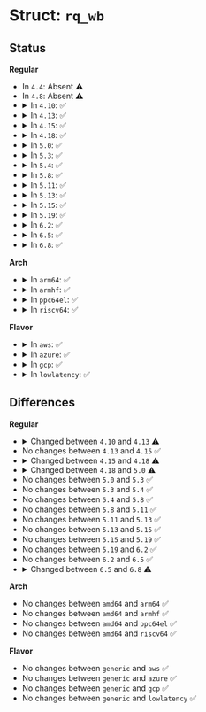 # Struct: <code>rq_wb</code>

## Status
<b>Regular</b>
<ul>
<li>
In <code>4.4</code>: Absent ⚠️
</li>
<li>
In <code>4.8</code>: Absent ⚠️
</li>
<li>
<details>
<summary>In <code>4.10</code>: ✅</summary>

```c
struct rq_wb {
    unsigned int wb_background;
    unsigned int wb_normal;
    unsigned int wb_max;
    int scale_step;
    bool scaled_max;
    short int enable_state;
    unsigned int unknown_cnt;
    u64 win_nsec;
    u64 cur_win_nsec;
    struct timer_list window_timer;
    s64 sync_issue;
    void *sync_cookie;
    unsigned int wc;
    unsigned int queue_depth;
    long unsigned int last_issue;
    long unsigned int last_comp;
    long unsigned int min_lat_nsec;
    struct request_queue *queue;
    struct rq_wait rq_wait[2];
};
```
</details>
</li>
<li>
<details>
<summary>In <code>4.13</code>: ✅</summary>

```c
struct rq_wb {
    unsigned int wb_background;
    unsigned int wb_normal;
    unsigned int wb_max;
    int scale_step;
    bool scaled_max;
    short int enable_state;
    unsigned int unknown_cnt;
    u64 win_nsec;
    u64 cur_win_nsec;
    struct blk_stat_callback *cb;
    s64 sync_issue;
    void *sync_cookie;
    unsigned int wc;
    unsigned int queue_depth;
    long unsigned int last_issue;
    long unsigned int last_comp;
    long unsigned int min_lat_nsec;
    struct request_queue *queue;
    struct rq_wait rq_wait[2];
};
```
</details>
</li>
<li>
<details>
<summary>In <code>4.15</code>: ✅</summary>

```c
struct rq_wb {
    unsigned int wb_background;
    unsigned int wb_normal;
    unsigned int wb_max;
    int scale_step;
    bool scaled_max;
    short int enable_state;
    unsigned int unknown_cnt;
    u64 win_nsec;
    u64 cur_win_nsec;
    struct blk_stat_callback *cb;
    s64 sync_issue;
    void *sync_cookie;
    unsigned int wc;
    unsigned int queue_depth;
    long unsigned int last_issue;
    long unsigned int last_comp;
    long unsigned int min_lat_nsec;
    struct request_queue *queue;
    struct rq_wait rq_wait[2];
};
```
</details>
</li>
<li>
<details>
<summary>In <code>4.18</code>: ✅</summary>

```c
struct rq_wb {
    unsigned int wb_background;
    unsigned int wb_normal;
    unsigned int wb_max;
    int scale_step;
    bool scaled_max;
    short int enable_state;
    unsigned int unknown_cnt;
    u64 win_nsec;
    u64 cur_win_nsec;
    struct blk_stat_callback *cb;
    u64 sync_issue;
    void *sync_cookie;
    unsigned int wc;
    unsigned int queue_depth;
    long unsigned int last_issue;
    long unsigned int last_comp;
    long unsigned int min_lat_nsec;
    struct request_queue *queue;
    struct rq_wait rq_wait[3];
};
```
</details>
</li>
<li>
<details>
<summary>In <code>5.0</code>: ✅</summary>

```c
struct rq_wb {
    unsigned int wb_background;
    unsigned int wb_normal;
    short int enable_state;
    unsigned int unknown_cnt;
    u64 win_nsec;
    u64 cur_win_nsec;
    struct blk_stat_callback *cb;
    u64 sync_issue;
    void *sync_cookie;
    unsigned int wc;
    long unsigned int last_issue;
    long unsigned int last_comp;
    long unsigned int min_lat_nsec;
    struct rq_qos rqos;
    struct rq_wait rq_wait[3];
    struct rq_depth rq_depth;
};
```
</details>
</li>
<li>
<details>
<summary>In <code>5.3</code>: ✅</summary>

```c
struct rq_wb {
    unsigned int wb_background;
    unsigned int wb_normal;
    short int enable_state;
    unsigned int unknown_cnt;
    u64 win_nsec;
    u64 cur_win_nsec;
    struct blk_stat_callback *cb;
    u64 sync_issue;
    void *sync_cookie;
    unsigned int wc;
    long unsigned int last_issue;
    long unsigned int last_comp;
    long unsigned int min_lat_nsec;
    struct rq_qos rqos;
    struct rq_wait rq_wait[3];
    struct rq_depth rq_depth;
};
```
</details>
</li>
<li>
<details>
<summary>In <code>5.4</code>: ✅</summary>

```c
struct rq_wb {
    unsigned int wb_background;
    unsigned int wb_normal;
    short int enable_state;
    unsigned int unknown_cnt;
    u64 win_nsec;
    u64 cur_win_nsec;
    struct blk_stat_callback *cb;
    u64 sync_issue;
    void *sync_cookie;
    unsigned int wc;
    long unsigned int last_issue;
    long unsigned int last_comp;
    long unsigned int min_lat_nsec;
    struct rq_qos rqos;
    struct rq_wait rq_wait[3];
    struct rq_depth rq_depth;
};
```
</details>
</li>
<li>
<details>
<summary>In <code>5.8</code>: ✅</summary>

```c
struct rq_wb {
    unsigned int wb_background;
    unsigned int wb_normal;
    short int enable_state;
    unsigned int unknown_cnt;
    u64 win_nsec;
    u64 cur_win_nsec;
    struct blk_stat_callback *cb;
    u64 sync_issue;
    void *sync_cookie;
    unsigned int wc;
    long unsigned int last_issue;
    long unsigned int last_comp;
    long unsigned int min_lat_nsec;
    struct rq_qos rqos;
    struct rq_wait rq_wait[3];
    struct rq_depth rq_depth;
};
```
</details>
</li>
<li>
<details>
<summary>In <code>5.11</code>: ✅</summary>

```c
struct rq_wb {
    unsigned int wb_background;
    unsigned int wb_normal;
    short int enable_state;
    unsigned int unknown_cnt;
    u64 win_nsec;
    u64 cur_win_nsec;
    struct blk_stat_callback *cb;
    u64 sync_issue;
    void *sync_cookie;
    unsigned int wc;
    long unsigned int last_issue;
    long unsigned int last_comp;
    long unsigned int min_lat_nsec;
    struct rq_qos rqos;
    struct rq_wait rq_wait[3];
    struct rq_depth rq_depth;
};
```
</details>
</li>
<li>
<details>
<summary>In <code>5.13</code>: ✅</summary>

```c
struct rq_wb {
    unsigned int wb_background;
    unsigned int wb_normal;
    short int enable_state;
    unsigned int unknown_cnt;
    u64 win_nsec;
    u64 cur_win_nsec;
    struct blk_stat_callback *cb;
    u64 sync_issue;
    void *sync_cookie;
    unsigned int wc;
    long unsigned int last_issue;
    long unsigned int last_comp;
    long unsigned int min_lat_nsec;
    struct rq_qos rqos;
    struct rq_wait rq_wait[3];
    struct rq_depth rq_depth;
};
```
</details>
</li>
<li>
<details>
<summary>In <code>5.15</code>: ✅</summary>

```c
struct rq_wb {
    unsigned int wb_background;
    unsigned int wb_normal;
    short int enable_state;
    unsigned int unknown_cnt;
    u64 win_nsec;
    u64 cur_win_nsec;
    struct blk_stat_callback *cb;
    u64 sync_issue;
    void *sync_cookie;
    unsigned int wc;
    long unsigned int last_issue;
    long unsigned int last_comp;
    long unsigned int min_lat_nsec;
    struct rq_qos rqos;
    struct rq_wait rq_wait[3];
    struct rq_depth rq_depth;
};
```
</details>
</li>
<li>
<details>
<summary>In <code>5.19</code>: ✅</summary>

```c
struct rq_wb {
    unsigned int wb_background;
    unsigned int wb_normal;
    short int enable_state;
    unsigned int unknown_cnt;
    u64 win_nsec;
    u64 cur_win_nsec;
    struct blk_stat_callback *cb;
    u64 sync_issue;
    void *sync_cookie;
    unsigned int wc;
    long unsigned int last_issue;
    long unsigned int last_comp;
    long unsigned int min_lat_nsec;
    struct rq_qos rqos;
    struct rq_wait rq_wait[3];
    struct rq_depth rq_depth;
};
```
</details>
</li>
<li>
<details>
<summary>In <code>6.2</code>: ✅</summary>

```c
struct rq_wb {
    unsigned int wb_background;
    unsigned int wb_normal;
    short int enable_state;
    unsigned int unknown_cnt;
    u64 win_nsec;
    u64 cur_win_nsec;
    struct blk_stat_callback *cb;
    u64 sync_issue;
    void *sync_cookie;
    unsigned int wc;
    long unsigned int last_issue;
    long unsigned int last_comp;
    long unsigned int min_lat_nsec;
    struct rq_qos rqos;
    struct rq_wait rq_wait[3];
    struct rq_depth rq_depth;
};
```
</details>
</li>
<li>
<details>
<summary>In <code>6.5</code>: ✅</summary>

```c
struct rq_wb {
    unsigned int wb_background;
    unsigned int wb_normal;
    short int enable_state;
    unsigned int unknown_cnt;
    u64 win_nsec;
    u64 cur_win_nsec;
    struct blk_stat_callback *cb;
    u64 sync_issue;
    void *sync_cookie;
    unsigned int wc;
    long unsigned int last_issue;
    long unsigned int last_comp;
    long unsigned int min_lat_nsec;
    struct rq_qos rqos;
    struct rq_wait rq_wait[3];
    struct rq_depth rq_depth;
};
```
</details>
</li>
<li>
<details>
<summary>In <code>6.8</code>: ✅</summary>

```c
struct rq_wb {
    unsigned int wb_background;
    unsigned int wb_normal;
    short int enable_state;
    unsigned int unknown_cnt;
    u64 win_nsec;
    u64 cur_win_nsec;
    struct blk_stat_callback *cb;
    u64 sync_issue;
    void *sync_cookie;
    long unsigned int last_issue;
    long unsigned int last_comp;
    long unsigned int min_lat_nsec;
    struct rq_qos rqos;
    struct rq_wait rq_wait[3];
    struct rq_depth rq_depth;
};
```
</details>
</li>
</ul>
<b>Arch</b>
<ul>
<li>
<details>
<summary>In <code>arm64</code>: ✅</summary>

```c
struct rq_wb {
    unsigned int wb_background;
    unsigned int wb_normal;
    short int enable_state;
    unsigned int unknown_cnt;
    u64 win_nsec;
    u64 cur_win_nsec;
    struct blk_stat_callback *cb;
    u64 sync_issue;
    void *sync_cookie;
    unsigned int wc;
    long unsigned int last_issue;
    long unsigned int last_comp;
    long unsigned int min_lat_nsec;
    struct rq_qos rqos;
    struct rq_wait rq_wait[3];
    struct rq_depth rq_depth;
};
```
</details>
</li>
<li>
<details>
<summary>In <code>armhf</code>: ✅</summary>

```c
struct rq_wb {
    unsigned int wb_background;
    unsigned int wb_normal;
    short int enable_state;
    unsigned int unknown_cnt;
    u64 win_nsec;
    u64 cur_win_nsec;
    struct blk_stat_callback *cb;
    u64 sync_issue;
    void *sync_cookie;
    unsigned int wc;
    long unsigned int last_issue;
    long unsigned int last_comp;
    long unsigned int min_lat_nsec;
    struct rq_qos rqos;
    struct rq_wait rq_wait[3];
    struct rq_depth rq_depth;
};
```
</details>
</li>
<li>
<details>
<summary>In <code>ppc64el</code>: ✅</summary>

```c
struct rq_wb {
    unsigned int wb_background;
    unsigned int wb_normal;
    short int enable_state;
    unsigned int unknown_cnt;
    u64 win_nsec;
    u64 cur_win_nsec;
    struct blk_stat_callback *cb;
    u64 sync_issue;
    void *sync_cookie;
    unsigned int wc;
    long unsigned int last_issue;
    long unsigned int last_comp;
    long unsigned int min_lat_nsec;
    struct rq_qos rqos;
    struct rq_wait rq_wait[3];
    struct rq_depth rq_depth;
};
```
</details>
</li>
<li>
<details>
<summary>In <code>riscv64</code>: ✅</summary>

```c
struct rq_wb {
    unsigned int wb_background;
    unsigned int wb_normal;
    short int enable_state;
    unsigned int unknown_cnt;
    u64 win_nsec;
    u64 cur_win_nsec;
    struct blk_stat_callback *cb;
    u64 sync_issue;
    void *sync_cookie;
    unsigned int wc;
    long unsigned int last_issue;
    long unsigned int last_comp;
    long unsigned int min_lat_nsec;
    struct rq_qos rqos;
    struct rq_wait rq_wait[3];
    struct rq_depth rq_depth;
};
```
</details>
</li>
</ul>
<b>Flavor</b>
<ul>
<li>
<details>
<summary>In <code>aws</code>: ✅</summary>

```c
struct rq_wb {
    unsigned int wb_background;
    unsigned int wb_normal;
    short int enable_state;
    unsigned int unknown_cnt;
    u64 win_nsec;
    u64 cur_win_nsec;
    struct blk_stat_callback *cb;
    u64 sync_issue;
    void *sync_cookie;
    unsigned int wc;
    long unsigned int last_issue;
    long unsigned int last_comp;
    long unsigned int min_lat_nsec;
    struct rq_qos rqos;
    struct rq_wait rq_wait[3];
    struct rq_depth rq_depth;
};
```
</details>
</li>
<li>
<details>
<summary>In <code>azure</code>: ✅</summary>

```c
struct rq_wb {
    unsigned int wb_background;
    unsigned int wb_normal;
    short int enable_state;
    unsigned int unknown_cnt;
    u64 win_nsec;
    u64 cur_win_nsec;
    struct blk_stat_callback *cb;
    u64 sync_issue;
    void *sync_cookie;
    unsigned int wc;
    long unsigned int last_issue;
    long unsigned int last_comp;
    long unsigned int min_lat_nsec;
    struct rq_qos rqos;
    struct rq_wait rq_wait[3];
    struct rq_depth rq_depth;
};
```
</details>
</li>
<li>
<details>
<summary>In <code>gcp</code>: ✅</summary>

```c
struct rq_wb {
    unsigned int wb_background;
    unsigned int wb_normal;
    short int enable_state;
    unsigned int unknown_cnt;
    u64 win_nsec;
    u64 cur_win_nsec;
    struct blk_stat_callback *cb;
    u64 sync_issue;
    void *sync_cookie;
    unsigned int wc;
    long unsigned int last_issue;
    long unsigned int last_comp;
    long unsigned int min_lat_nsec;
    struct rq_qos rqos;
    struct rq_wait rq_wait[3];
    struct rq_depth rq_depth;
};
```
</details>
</li>
<li>
<details>
<summary>In <code>lowlatency</code>: ✅</summary>

```c
struct rq_wb {
    unsigned int wb_background;
    unsigned int wb_normal;
    short int enable_state;
    unsigned int unknown_cnt;
    u64 win_nsec;
    u64 cur_win_nsec;
    struct blk_stat_callback *cb;
    u64 sync_issue;
    void *sync_cookie;
    unsigned int wc;
    long unsigned int last_issue;
    long unsigned int last_comp;
    long unsigned int min_lat_nsec;
    struct rq_qos rqos;
    struct rq_wait rq_wait[3];
    struct rq_depth rq_depth;
};
```
</details>
</li>
</ul>

## Differences
<b>Regular</b>
<ul>
<li>
<details>
<summary>Changed between <code>4.10</code> and <code>4.13</code> ⚠️</summary>
<ul>
<li>
<b>Field added. </b>
<code>struct blk_stat_callback *cb</code>
</li>
<li>
<b>Field removed. </b>
<code>struct timer_list window_timer</code>
</li>
</ul>
</details>
</li>
<li>
No changes between <code>4.13</code> and <code>4.15</code> ✅
</li>
<li>
<details>
<summary>Changed between <code>4.15</code> and <code>4.18</code> ⚠️</summary>
<ul>
<li>
<b>Field type changed. </b>
<code>s64 sync_issue</code> ➡️ <code>u64 sync_issue</code>
</li>
<li>
<b>Field type changed. </b>
<code>struct rq_wait rq_wait[2]</code> ➡️ <code>struct rq_wait rq_wait[3]</code>
</li>
</ul>
</details>
</li>
<li>
<details>
<summary>Changed between <code>4.18</code> and <code>5.0</code> ⚠️</summary>
<ul>
<li>
<b>Field added. </b>
<code>struct rq_qos rqos</code>
</li>
<li>
<b>Field added. </b>
<code>struct rq_depth rq_depth</code>
</li>
<li>
<b>Field removed. </b>
<code>unsigned int wb_max</code>
</li>
<li>
<b>Field removed. </b>
<code>int scale_step</code>
</li>
<li>
<b>Field removed. </b>
<code>bool scaled_max</code>
</li>
<li>
<b>Field removed. </b>
<code>unsigned int queue_depth</code>
</li>
<li>
<b>Field removed. </b>
<code>struct request_queue *queue</code>
</li>
</ul>
</details>
</li>
<li>
No changes between <code>5.0</code> and <code>5.3</code> ✅
</li>
<li>
No changes between <code>5.3</code> and <code>5.4</code> ✅
</li>
<li>
No changes between <code>5.4</code> and <code>5.8</code> ✅
</li>
<li>
No changes between <code>5.8</code> and <code>5.11</code> ✅
</li>
<li>
No changes between <code>5.11</code> and <code>5.13</code> ✅
</li>
<li>
No changes between <code>5.13</code> and <code>5.15</code> ✅
</li>
<li>
No changes between <code>5.15</code> and <code>5.19</code> ✅
</li>
<li>
No changes between <code>5.19</code> and <code>6.2</code> ✅
</li>
<li>
No changes between <code>6.2</code> and <code>6.5</code> ✅
</li>
<li>
<details>
<summary>Changed between <code>6.5</code> and <code>6.8</code> ⚠️</summary>
<ul>
<li>
<b>Field removed. </b>
<code>unsigned int wc</code>
</li>
</ul>
</details>
</li>
</ul>
<b>Arch</b>
<ul>
<li>
No changes between <code>amd64</code> and <code>arm64</code> ✅
</li>
<li>
No changes between <code>amd64</code> and <code>armhf</code> ✅
</li>
<li>
No changes between <code>amd64</code> and <code>ppc64el</code> ✅
</li>
<li>
No changes between <code>amd64</code> and <code>riscv64</code> ✅
</li>
</ul>
<b>Flavor</b>
<ul>
<li>
No changes between <code>generic</code> and <code>aws</code> ✅
</li>
<li>
No changes between <code>generic</code> and <code>azure</code> ✅
</li>
<li>
No changes between <code>generic</code> and <code>gcp</code> ✅
</li>
<li>
No changes between <code>generic</code> and <code>lowlatency</code> ✅
</li>
</ul>
